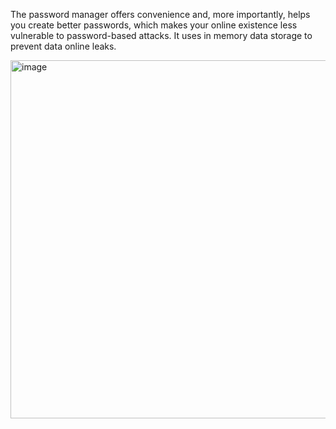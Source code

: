 The password manager offers convenience and, more importantly, helps you create better passwords, which makes your online existence less vulnerable to password-based attacks. 
It uses in memory data storage to prevent data online leaks.


<img width="573" alt="image" src="https://github.com/SerikMeiirbek/password-manager/assets/33642388/6b1a8424-07c0-4b53-898c-3da6ffa4a4e7">
